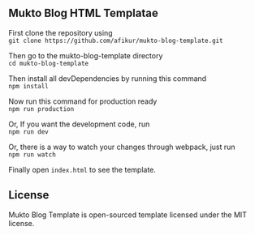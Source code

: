 ## Mukto Blog HTML Templatae

First clone the repository using <br>
`git clone https://github.com/afikur/mukto-blog-template.git`

Then go to the mukto-blog-template directory <br>
`cd mukto-blog-template`

Then install all devDependencies by running this command <br>
`npm install`

Now run this command for production ready <br>
`npm run production`

Or, If you want the development code, run <br>
`npm run dev`

Or, there is a way to watch your changes through webpack, just run <br>
`npm run watch`

Finally open `index.html` to see the template.

## License

Mukto Blog Template is open-sourced template licensed under the MIT license.

